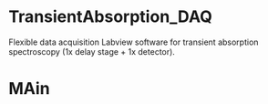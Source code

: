 # TransientAbsorption_DAQ
Flexible data acquisition Labview software for transient absorption spectroscopy (1x delay stage + 1x detector). 


# MAin